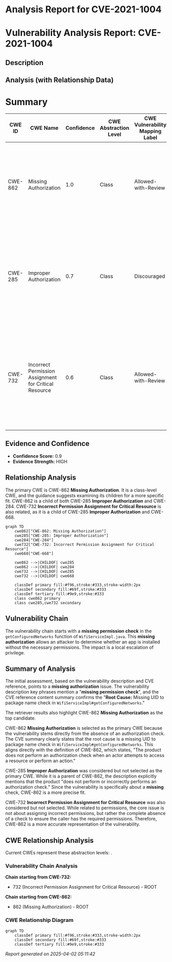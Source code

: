 # Analysis Report for CVE-2021-1004

# Vulnerability Analysis Report: CVE-2021-1004

## Description



## Analysis (with Relationship Data)

# Summary
| CWE ID | CWE Name | Confidence | CWE Abstraction Level | CWE Vulnerability Mapping Label | CWE-Vulnerability Mapping Notes |
|---|---|---|---|---|---|
| CWE-862 | Missing Authorization | 1.0 | Class | Allowed-with-Review | Primary CWE.  The product does not perform an authorization check when an actor attempts to access a resource or perform an action. |
| CWE-285 | Improper Authorization | 0.7 | Class | Discouraged | Secondary candidate. The product does not perform or incorrectly performs an authorization check when an actor attempts to access a resource or perform an action. |
| CWE-732 | Incorrect Permission Assignment for Critical Resource | 0.6 | Class | Allowed-with-Review | Secondary candidate. The product specifies permissions for a security-critical resource in a way that allows that resource to be read or modified by unintended actors. |

## Evidence and Confidence

*   **Confidence Score:** 0.9
*   **Evidence Strength:** HIGH

## Relationship Analysis
The primary CWE is CWE-862 **Missing Authorization**. It is a class-level CWE, and the guidance suggests examining its children for a more specific fit. CWE-862 is a child of both CWE-285 **Improper Authorization** and CWE-284. CWE-732 **Incorrect Permission Assignment for Critical Resource** is also related, as it is a child of CWE-285 **Improper Authorization** and CWE-668.

```mermaid
graph TD
    cwe862["CWE-862: Missing Authorization"]
    cwe285["CWE-285: Improper Authorization"]
    cwe284["CWE-284"]
    cwe732["CWE-732: Incorrect Permission Assignment for Critical Resource"]
    cwe668["CWE-668"]
    
    cwe862 -->|CHILDOF| cwe285
    cwe862 -->|CHILDOF| cwe284
    cwe732 -->|CHILDOF| cwe285
    cwe732 -->|CHILDOF| cwe668

    classDef primary fill:#f96,stroke:#333,stroke-width:2px
    classDef secondary fill:#69f,stroke:#333
    classDef tertiary fill:#9e9,stroke:#333
    class cwe862 primary
    class cwe285,cwe732 secondary
```

## Vulnerability Chain
The vulnerability chain starts with a **missing permission check** in the `getConfiguredNetworks` function of `WifiServiceImpl.java`. This **missing authorization** allows an attacker to determine whether an app is installed without the necessary permissions. The impact is a local escalation of privilege.

## Summary of Analysis
The initial assessment, based on the vulnerability description and CVE reference, points to a **missing authorization** issue. The vulnerability description key phrases mention a "**missing permission check**", and the CVE reference content summary confirms the "**Root Cause:** Missing UID to package name check in `WifiServiceImpl#getConfiguredNetworks`."

The retriever results also highlight CWE-862 **Missing Authorization** as the top candidate.

CWE-862 **Missing Authorization** is selected as the primary CWE because the vulnerability stems directly from the absence of an authorization check. The CVE summary clearly states that the root cause is a missing UID to package name check in `WifiServiceImpl#getConfiguredNetworks`. This aligns directly with the definition of CWE-862, which states, "The product does not perform an authorization check when an actor attempts to access a resource or perform an action."

CWE-285 **Improper Authorization** was considered but not selected as the primary CWE. While it is a parent of CWE-862, the description explicitly mentions that the product "does not perform or incorrectly performs an authorization check." Since the vulnerability is specifically about a **missing** check, CWE-862 is a more precise fit.

CWE-732 **Incorrect Permission Assignment for Critical Resource** was also considered but not selected. While related to permissions, the core issue is not about assigning incorrect permissions, but rather the complete absence of a check to ensure the caller has the required permissions. Therefore, CWE-862 is a more accurate representation of the vulnerability.


## CWE Relationship Analysis

Current CWEs represent these abstraction levels: .


### Vulnerability Chain Analysis

**Chain starting from CWE-732:**
- 732 (Incorrect Permission Assignment for Critical Resource) - ROOT


**Chain starting from CWE-862:**
- 862 (Missing Authorization) - ROOT



### CWE Relationship Diagram

```mermaid
graph TD
    classDef primary fill:#f96,stroke:#333,stroke-width:2px
    classDef secondary fill:#69f,stroke:#333
    classDef tertiary fill:#9e9,stroke:#333
```



*Report generated on 2025-04-02 05:11:42*
